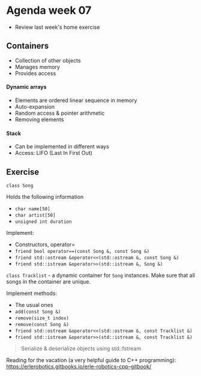# Agenda week 07
* Review last week's home exercise
## Containers
* Collection of other objects
* Manages memory
* Provides access
#### Dynamic arrays
* Elements are ordered linear sequence in memory
* Auto-expansion
* Random access & pointer arithmetic
* Removing elements
#### Stack
* Can be implemented in different ways
* Access: LIFO (Last In First Out)
##  Exercise
`class Song`

Holds the following information
* `char name[50]`
* `char artist[50]`
* `unsigned int duration`

Implement:
* Constructors, operator=
* `friend bool operator==(const Song &, const Song &)`
* `friend std::ostream &operator<<(std::ostream &, const Song &)`
* `friend std::istream &operator>>(std::istream &, Song &)`

`class Tracklist` - a dynamic container for `Song` instances.
Make sure that all songs in the container are unique.

Implement methods:
* The usual ones
* `add(const Song &)`
* `remove(size_t index)`
* `remove(const Song &)`
* `friend std::ostream &operator<<(std::ostream &, const Tracklist &)`
* `friend std::istream &operator>>(std::istream &, const Tracklist &)`

> Serialize & deserialize objects using std::fstream

Reading for the vacation (a very helpful guide to C++ programming):
https://erlerobotics.gitbooks.io/erle-robotics-cpp-gitbook/
